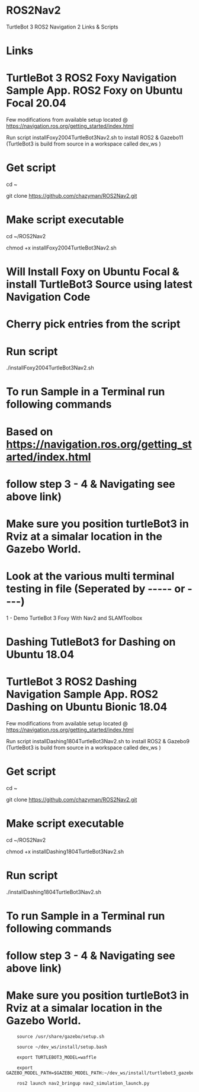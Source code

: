 # ROS2Nav2
TurtleBot 3 ROS2 Navigation 2 Links & Scripts

# Links


# TurtleBot 3 ROS2 Foxy Navigation Sample App. ROS2 Foxy on Ubuntu Focal 20.04
Few modifications from available setup located @ https://navigation.ros.org/getting_started/index.html

Run script installFoxy2004TurtleBot3Nav2.sh to install ROS2 & Gazebo11 (TurtleBot3 is build from source in a workspace called dev_ws )

# Get script
cd ~

git clone https://github.com/chazyman/ROS2Nav2.git

# Make script executable
cd ~/ROS2Nav2

chmod +x installFoxy2004TurtleBot3Nav2.sh

# Will Install Foxy on Ubuntu Focal & install TurtleBot3 Source using latest Navigation Code
# Cherry pick entries from the script

# Run script
./installFoxy2004TurtleBot3Nav2.sh

# To run Sample in a Terminal run following commands
# Based on https://navigation.ros.org/getting_started/index.html 
# follow step 3 - 4 & Navigating see above link) 
# Make sure you position turtleBot3 in Rviz at a simalar location in the Gazebo World. 

# Look at the various multi terminal testing in file (Seperated by ----- or ----)
1 - Demo TurtleBot 3 Foxy With Nav2 and SLAMToolbox

# Dashing TutleBot3 for Dashing on Ubuntu 18.04
# TurtleBot 3 ROS2 Dashing Navigation Sample App. ROS2 Dashing on Ubuntu Bionic 18.04
Few modifications from available setup located @ https://navigation.ros.org/getting_started/index.html

Run script installDashing1804TurtleBot3Nav2.sh to install ROS2 & Gazebo9 (TurtleBot3 is build from source in a workspace called dev_ws )

# Get script
cd ~

git clone https://github.com/chazyman/ROS2Nav2.git

# Make script executable
cd ~/ROS2Nav2

chmod +x installDashing1804TurtleBot3Nav2.sh


# Run script
./installDashing1804TurtleBot3Nav2.sh

# To run Sample in a Terminal run following commands
#  
# follow step 3 - 4 & Navigating see above link) 
# Make sure you position turtleBot3 in Rviz at a simalar location in the Gazebo World. 


        source /usr/share/gazebo/setup.sh

        source ~/dev_ws/install/setup.bash

        export TURTLEBOT3_MODEL=waffle

        export GAZEBO_MODEL_PATH=$GAZEBO_MODEL_PATH:~/dev_ws/install/turtlebot3_gazebo/share/turtlebot3_gazebo/models

        ros2 launch nav2_bringup nav2_simulation_launch.py
